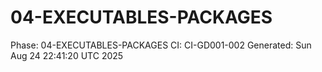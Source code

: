 # 04-EXECUTABLES-PACKAGES
Phase: 04-EXECUTABLES-PACKAGES
CI: CI-GD001-002
Generated: Sun Aug 24 22:41:20 UTC 2025
